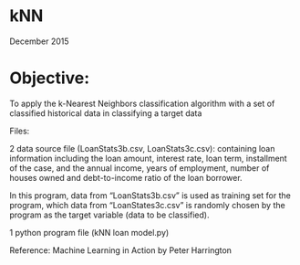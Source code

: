 # kNN
December 2015
# Objective:
To apply the k-Nearest Neighbors classification algorithm with a set of classified historical data in classifying a target data

Files:

2 data source file (LoanStats3b.csv, LoanStats3c.csv): containing loan information including the loan amount, interest rate, loan term, installment of the case, and the annual income, years of employment, number of houses owned and debt-to-income ratio of the loan borrower.

In this program, data from “LoanStats3b.csv” is used as training set for the program, which data from “LoanStates3c.csv” is randomly chosen by the program as the target variable (data to be classified).

1 python program file (kNN loan model.py)




Reference: Machine Learning in Action by Peter Harrington
